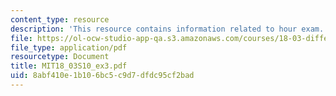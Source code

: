 ```yaml
---
content_type: resource
description: 'This resource contains information related to hour exam. '
file: https://ol-ocw-studio-app-qa.s3.amazonaws.com/courses/18-03-differential-equations-spring-2010/8abf410e1b106bc5c9d7dfdc95cf2bad_MIT18_03S10_ex3.pdf
file_type: application/pdf
resourcetype: Document
title: MIT18_03S10_ex3.pdf
uid: 8abf410e-1b10-6bc5-c9d7-dfdc95cf2bad
---
```

